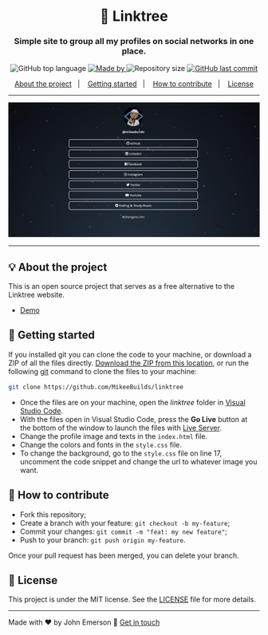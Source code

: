 <h1 align="center">🌲 Linktree</h1>
<h3 align="center">Simple site to group all my profiles on social networks in one place.</h3>

<p align="center">
  <img alt="GitHub top language" src="https://img.shields.io/github/languages/top/mikeebuilds/linktree?color=04D361&labelColor=000000">
  
  <a href="https://www.linkedin.com/in/mikeebuilds/">
    <img alt="Made by" src="https://img.shields.io/static/v1?label=made%20by&message=Mike%20Ludlow&color=04D361&labelColor=000000">
  </a>
  
  <img alt="Repository size" src="https://img.shields.io/github/repo-size/johnggli/linktree?color=04D361&labelColor=000000">
  
  <a href="https://github.com/MikeeBuilds/mikelinktree/commits/master">
    <img alt="GitHub last commit" src="https://img.shields.io/github/last-commit/MikeeBuilds/mikelinktree?color=04D361&labelColor=000000">
  </a>
</p>

<p align="center">
  <a href="#-about-the-project">About the project</a>&nbsp;&nbsp;&nbsp;|&nbsp;&nbsp;&nbsp;
  <a href="#-getting-started">Getting started</a>&nbsp;&nbsp;&nbsp;|&nbsp;&nbsp;&nbsp;
  <a href="#-how-to-contribute">How to contribute</a>&nbsp;&nbsp;&nbsp;|&nbsp;&nbsp;&nbsp;
  <a href="#-license">License</a>
</p>

---

<p align="center">
  <img alt="screenshot" src="screenshot.png">
</p>

---

## 💡 About the project

This is an open source project that serves as a free alternative to the Linktree website.
- [Demo](https://MikeeBuilds.github.io/mikelinktree)

## 🚀 Getting started

If you installed git you can clone the code to your machine, or download a ZIP of all the files directly.
[Download the ZIP from this location](https://github.com/MikeeBuilds/mikelinktree/archive/master.zip), or run the following [git](https://git-scm.com/downloads) command to clone the files to your machine:
```bash
git clone https://github.com/MikeeBuilds/linktree
```
- Once the files are on your machine, open the _linktree_ folder in [Visual Studio Code](https://code.visualstudio.com/).
- With the files open in Visual Studio Code, press the **Go Live** button at the bottom of the window to launch the files with [Live Server](https://marketplace.visualstudio.com/items?itemName=ritwickdey.LiveServer).
- Change the profile image and texts in the `index.html` file.
- Change the colors and fonts in the `style.css` file.
- To change the background, go to the `style.css` file on line 17, uncomment the code snippet and change the url to whatever image you want.

## 🤔 How to contribute

- Fork this repository;
- Create a branch with your feature: `git checkout -b my-feature`;
- Commit your changes: `git commit -m "feat: my new feature"`;
- Push to your branch: `git push origin my-feature`.

Once your pull request has been merged, you can delete your branch.

## 📝 License

This project is under the MIT license. See the [LICENSE](LICENSE.md) file for more details.

---

Made with ❤️ by John Emerson :wave: [Get in touch](https://johnggli.github.io/linktree)
